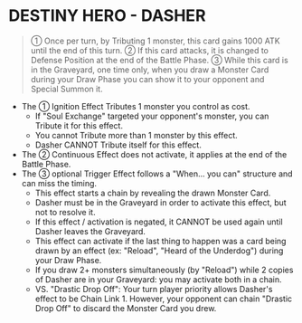 
# DESTINY HERO - DASHER  
> ① Once per turn, by Tributing 1 monster, this card gains 1000 ATK until the end of this turn. ② If this card attacks, it is changed to Defense Position at the end of the Battle Phase. ③ While this card is in the Graveyard, one time only, when you draw a Monster Card during your Draw Phase you can show it to your opponent and Special Summon it.

*   The ① Ignition Effect Tributes 1 monster you control as cost.
    *   If "Soul Exchange" targeted your opponent's monster, you can Tribute it for this effect.
    *   You cannot Tribute more than 1 monster by this effect.
    *   Dasher CANNOT Tribute itself for this effect.
*   The ② Continuous Effect does not activate, it applies at the end of the Battle Phase.
*   The ③ optional Trigger Effect follows a "When... you can" structure and can miss the timing.
    *   This effect starts a chain by revealing the drawn Monster Card.
    *   Dasher must be in the Graveyard in order to activate this effect, but not to resolve it.
    *   If this effect / activation is negated, it CANNOT be used again until Dasher leaves the Graveyard.
    *   This effect can activate if the last thing to happen was a card being drawn by an effect (ex: "Reload", "Heard of the Underdog") during your Draw Phase.
    *   If you draw 2+ monsters simultaneously (by "Reload") while 2 copies of Dasher are in your Graveyard: you may activate both in a chain.
    *   VS. "Drastic Drop Off": Your turn player priority allows Dasher's effect to be Chain Link 1. However, your opponent can chain "Drastic Drop Off" to discard the Monster Card you drew.

  